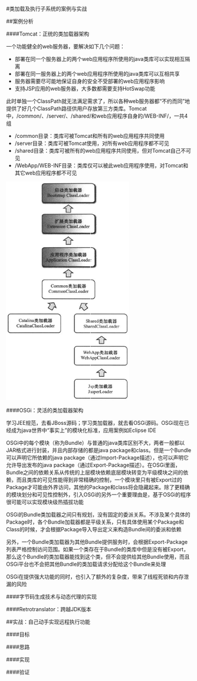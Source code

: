 #类加载及执行子系统的案例与实战

##案例分析

####Tomcat：正统的类加载器架构

一个功能健全的web服务器，要解决如下几个问题：

* 部署在同一个服务器上的两个web应用程序所使用的java类库可以实现相互隔离
* 部署在同一服务器上的两个web应用程序所使用的java类库可以互相共享
* 服务器需要尽可能地保证自身的安全不受部署的web应用程序影响
* 支持JSP应用的web服务器，大多数都需要支持HotSwap功能

此时单独一个ClassPath就无法满足需求了，所以各种web服务器都“不约而同”地提供了好几个ClassPath路径供用户存放第三方类库。Tomcat中，/common/、/server/、/shared/和web应用程序自身的/WEB-INF/，一共4组

* /common目录：类库可被Tomcat和所有的web应用程序共同使用
* /server目录：类库可被Tomcat使用，对所有web应用程序都不可见
* /shared目录：类库可被所有的web应用程序共同使用，但对Tomcat自己不可见
* /WebApp/WEB-INF目录：类库仅可以被此web应用程序使用，对Tomcat和其它web应用程序都不可见

![Tomcat服务器的类加载架构](../images/Tomcat服务器的类加载架构.png)

####OSGi：灵活的类加载器架构

学习JEE规范，去看JBoss源码；学习类加载器，就去看OSGi源码。OSGi现在已经成为java世界中“事实上”的模块化标准，应用案例如Eclipse IDE

OSGi中的每个模块（称为Bundle）与普通的java类库区别不大，两者一般都以JAR格式进行封装，并且内部存储的都是java package和class。但是一个Bundle可以声明它所依赖的java package（通过Import-Package描述），也可以声明它允许导出发布的java package（通过Export-Package描述）。在OSGi里面，Bundle之间的依赖关系从传统的上层模块依赖底层模块转变为平级模块之间的依赖，而且类库的可见性能得到非常精确的控制，一个模块里只有被Export过的Package才可能由外界访问，其他的Package和class将会隐藏起来。除了更精确的模块划分和可见性控制外，引入OSGi的另外一个重要理由是，基于OSGi的程序很可能可以实现模块级热插拔功能

OSGi的Bundle类加载器之间只有规划，没有固定的委派关系。不涉及某个具体的Package时，各个Bundle加载器都是平级关系，只有具体使用某个Package和Class的时候，才会根据Package导入导出定义来构造Bundle间的委派和依赖

另外，一个Bundle类加载器为其他Bundle提供服务时，会根据Export-Package列表严格控制访问范围。如果一个类存在于Bundle的类库中但是没有被Export，那么这个Bundle的类加载器能找到这个类，但不会提供给其他Bundle使用，而且OSGi平台也不会把其他Bundle的类加载请求分配给这个Bundle来处理

OSGi在提供强大功能的同时，也引入了额外的复杂度，带来了线程死锁和内存泄漏的风险

####字节码生成技术与动态代理的实现

####Retrotranslator：跨越JDK版本

##实战：自己动手实现远程执行功能

####目标

####思路

####实现

####验证
